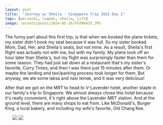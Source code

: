 ```yaml
---
layout: post
title:  "Journey w/ Sheila - Singapore Trip 2022 Day 1"
tags: [personal, luqman, sheila, life]
image: /assets/posts/2024-05-26/FGYN6433.JPG
---
```


The funny part about this first trip, is that when we booked the plane tickets, my sister didn't book my seat because it was full. So my sister booked Mom, Dad, Her, and Sheila's seats, but not mine. As a result, Sheila's first flight was actually not with me, but with my family. My plane took off an hour later than Sheila's, but my flight was surprisingly faster than them for some reason. They had just sat down at a restaurant that's my sister's favorite, Curry Times, and then I was there just 15 minutes after them. Or maybe the landing and taxi/parking process took longer for them. But anyway, we ate some laksa and nasi lemak, and it was very delicious!

After that we got on the MRT to head to V-Lavender hotel, another staple in our family's trip to Singapore. We almost always chose this hotel because it's really convenient, it's right above the Lavender MRT station. And at the ground level, there are many shops to eat from. Like McDonald's, Burger King, a local bakery, and including my wife's favorite, Old Chang Kee.


<div class="row">
    <ul>
        <img src="/assets/posts/21-11-2023/sheluq-lon-1.jpg" style="max-height: 50vh;"/>
        <img src="/assets/posts/21-11-2023/sheluq-lon-2.jpg" style="max-height: 50vh"/>
    </ul>
</div>
